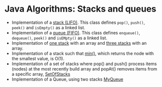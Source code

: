 # Java Algorithms: Stacks and queues #

+ Implementation of a [stack (LIFO)](../StacksAndQueues/algorithms/Stack.java). This class defines `pop()`, `push()`, `peek()` and `isEmpty()` as a linked list.
+ Implementation of a [queue (FIFO)](../StacksAndQueues/algorithms/Queue.java). This class defines `enqueue()`, `dequeue()`, `peek()` and `isEMpty()` as a linked list.
+ Implementation of [one stack](../StacksAndQueues/algorithms/ArrayStack.java) with an array and [three stacks](../StacksAndQueues/algorithms/ArrayOfThreeStacks.java) with an array.
+ Implementation of a stack such that [min()](../StacksAndQueues/algorithms/MinimumValue.java), which returns the node with the smallest value, is O(1).
+ Implementation of a set of stacks where pop() and push() process items (nodes) at the most recently build array and popAt() removes items from a specific array, [SetOfStacks](../StacksAndQueues/algorithms/SetOfStacks.java)
+ Implementation of a Queue, using two stacks [MyQueue](../StacksAndQueues/algorithms/MyQueue.java)